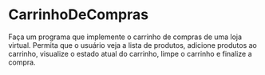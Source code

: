 # CarrinhoDeCompras
Faça um programa que implemente o carrinho de compras de uma loja virtual. Permita que o usuário veja a lista de produtos, adicione produtos ao carrinho, visualize o estado atual do carrinho, limpe o carrinho e finalize a compra.
